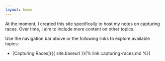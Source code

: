```yaml
---
layout: home
---
```


At the moment, I created this site specifically to host my notes on capturing races.
Over time, I aim to include more content on other topics.

Use the navigation bar above or the following links to explore available topics:
- [Capturing Races]({{ site.baseurl }}{% link capturing-races.md %})
